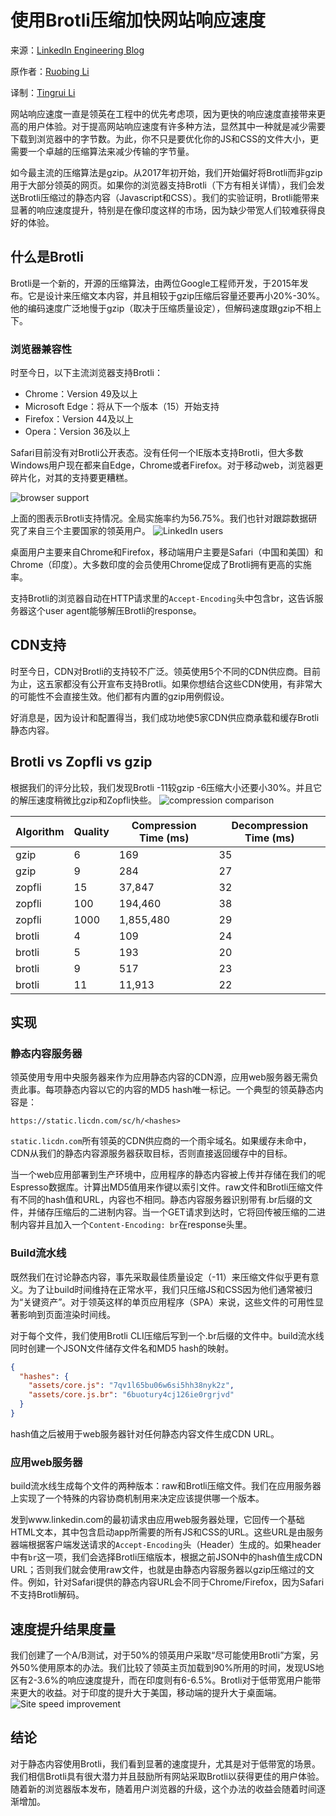 # 使用Brotli压缩加快网站响应速度

来源：[LinkedIn Engineering Blog](https://engineering.linkedin.com/blog/2017/05/boosting-site-speed-using-brotli-compression)

原作者：[Ruobing Li](https://www.linkedin.com/in/ruobingli)

译制：[Tingrui Li](https://www.linkedin.com/in/tingruili/)

网站响应速度一直是领英在工程中的优先考虑项，因为更快的响应速度直接带来更高的用户体验。对于提高网站响应速度有许多种方法，显然其中一种就是减少需要下载到浏览器中的字节数。为此，你不只是要优化你的JS和CSS的文件大小，更需要一个卓越的压缩算法来减少传输的字节量。

如今最主流的压缩算法是gzip。从2017年初开始，我们开始偏好将Brotli而非gzip用于大部分领英的网页。如果你的浏览器支持Brotli（下方有相关详情），我们会发送Brotli压缩过的静态内容（Javascript和CSS）。我们的实验证明，Brotli能带来显著的响应速度提升，特别是在像印度这样的市场，因为缺少带宽人们较难获得良好的体验。

## 什么是Brotli
Brotli是一个新的，开源的压缩算法，由两位Google工程师开发，于2015年发布。它是设计来压缩文本内容，并且相较于gzip压缩后容量还要再小20%-30%。他的编码速度广泛地慢于gzip（取决于压缩质量设定），但解码速度跟gzip不相上下。

### 浏览器兼容性
时至今日，以下主流浏览器支持Brotli：

* Chrome：Version 49及以上
* Microsoft Edge：将从下一个版本（15）开始支持
* Firefox：Version 44及以上
* Opera：Version 36及以上

Safari目前没有对Brotli公开表态。没有任何一个IE版本支持Brotli，但大多数Windows用户现在都来自Edge，Chrome或者Firefox。对于移动web，浏览器更碎片化，对其的支持要更糟糕。

![browser support](https://content.linkedin.com/content/dam/engineering/site-assets/images/blog/posts/2017/05/brotli1.jpg)

上面的图表示Brotli支持情况。全局实施率约为56.75%。我们也针对跟踪数据研究了来自三个主要国家的领英用户。
![LinkedIn users](https://content.linkedin.com/content/dam/engineering/site-assets/images/blog/posts/2017/05/brotli3.jpg)

桌面用户主要来自Chrome和Firefox，移动端用户主要是Safari（中国和美国）和Chrome（印度）。大多数印度的会员使用Chrome促成了Brotli拥有更高的实施率。

支持Brotli的浏览器自动在HTTP请求里的`Accept-Encoding`头中包含br，这告诉服务器这个user agent能够解压Brotli的response。

## CDN支持
时至今日，CDN对Brotli的支持较不广泛。领英使用5个不同的CDN供应商。目前为止，这五家都没有公开宣布支持Brotli。如果你想结合这些CDN使用，有非常大的可能性不会直接生效。他们都有内置的gzip用例假设。

好消息是，因为设计和配置得当，我们成功地使5家CDN供应商承载和缓存Brotli静态内容。

## Brotli vs Zopfli vs gzip
根据我们的评分比较，我们发现Brotli -11较gzip -6压缩大小还要小30%。并且它的解压速度稍微比gzip和Zopfli快些。
![compression comparison](https://content.linkedin.com/content/dam/engineering/site-assets/images/blog/posts/2017/05/brotli4.jpg)

Algorithm	| Quality	| Compression Time (ms)	| Decompression Time (ms)
--- | --- | --- | ---
gzip |	6	| 169 |	35
gzip |	9	| 284 |	27
zopfli |	15 |	37,847 |	32
zopfli |	100 |	194,460 |	38
zopfli |	1000 |	1,855,480 |	29
brotli |	4 |	109 |	24
brotli |	5 |	193 |	20
brotli |	9 |	517 |	23
brotli |	11 |	11,913 |	22

## 实现
### 静态内容服务器
领英使用专用中央服务器来作为应用静态内容的CDN源，应用web服务器无需负责此事。每项静态内容以它的内容的MD5 hash唯一标记。一个典型的领英静态内容是：

`https://static.licdn.com/sc/h/<hashes>`

`static.licdn.com`所有领英的CDN供应商的一个雨伞域名。如果缓存未命中，CDN从我们的静态内容源服务器获取目标，否则直接返回缓存中的目标。

当一个web应用部署到生产环境中，应用程序的静态内容被上传并存储在我们的呢Espresso数据库。计算出MD5值用来作键以索引文件。raw文件和Brotli压缩文件有不同的hash值和URL，内容也不相同。静态内容服务器识别带有.br后缀的文件，并储存压缩后的二进制内容。当一个GET请求到达时，它将回传被压缩的二进制内容并且加入一个`Content-Encoding: br`在response头里。

### Build流水线
既然我们在讨论静态内容，事先采取最佳质量设定（-11）来压缩文件似乎更有意义。为了让build时间维持在正常水平，我们只压缩JS和CSS因为他们通常被归为“关键资产”。对于领英这样的单页应用程序（SPA）来说，这些文件的可用性显著影响到页面渲染时间线。

对于每个文件，我们使用Brotli CLI压缩后写到一个.br后缀的文件中。build流水线同时创建一个JSON文件储存文件名和MD5 hash的映射。
```JSON
{
  "hashes": {
    "assets/core.js": "7qv1l65bu06w6si5hh38nyk2z",
    "assets/core.js.br": "6buotury4cj126ie0rgrjvd"
  }
}
```
hash值之后被用于web服务器针对任何静态内容文件生成CDN URL。

### 应用web服务器
build流水线生成每个文件的两种版本：raw和Brotli压缩文件。我们在应用服务器上实现了一个特殊的内容协商机制用来决定应该提供哪一个版本。

发到www.linkedin.com的最初请求由应用web服务器处理，它回传一个基础HTML文本，其中包含启动app所需要的所有JS和CSS的URL。这些URL是由服务器端根据客户端发送请求的`Accept-Encoding`头（Header）生成的。如果header中有`br`这一项，我们会选择Brotli压缩版本，根据之前JSON中的hash值生成CDN URL；否则我们就会使用raw文件，也就是由静态内容服务器以gzip压缩过的文件。例如，针对Safari提供的静态内容URL会不同于Chrome/Firefox，因为Safari不支持Brotli解码。

## 速度提升结果度量
我们创建了一个A/B测试，对于50%的领英用户采取“尽可能使用Brotli”方案，另外50%使用原本的办法。我们比较了领英主页加载到90%所用的时间，发现US地区有2-3.6%的响应速度提升，而在印度则有6-6.5%。Brotli对于低带宽用户能带来更大的收益。对于印度的提升大于美国，移动端的提升大于桌面端。
![Site speed improvement](https://content.linkedin.com/content/dam/engineering/site-assets/images/blog/posts/2017/05/brotli6.jpg)

## 结论
对于静态内容使用Brotli，我们看到显著的速度提升，尤其是对于低带宽的场景。我们相信Brotli具有很大潜力并且鼓励所有网站采取Brotli以获得更佳的用户体验。随着新的浏览器版本发布，随着用户浏览器的升级，这个办法的收益会随着时间逐渐增加。
